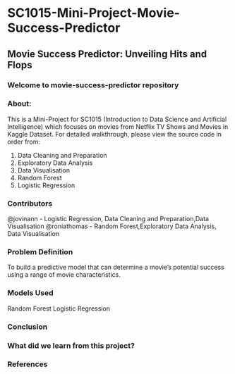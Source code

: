 # SC1015-Mini-Project-Movie-Success-Predictor
## Movie Success Predictor:  Unveiling Hits and Flops
### Welcome to movie-success-predictor repository

### About:

This is a Mini-Project for SC1015 (Introduction to Data Science and Artificial Intelligence) which focuses on movies from Netflix TV Shows and Movies in Kaggle Dataset. For detailed walkthrough, please view the source code in order from:

1. Data Cleaning and Preparation
2. Exploratory Data Analysis
3. Data Visualisation
4. Random Forest
5. Logistic Regression

### Contributors

@jovinann - Logistic Regression, Data Cleaning and Preparation,Data Visualisation
@roniathomas - Random Forest,Exploratory Data Analysis, Data Visualisation

### Problem Definition

To build a predictive model that can determine a movie’s potential success using a range of movie characteristics.

### Models Used

Random Forest
Logistic Regression

### Conclusion


### What did we learn from this project?


### References


